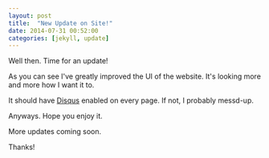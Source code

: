```yaml
---
layout: post
title:  "New Update on Site!"
date: 2014-07-31 00:52:00
categories: [jekyll, update]
---
```


Well then. Time for an update!

As you can see I've greatly improved the UI of the website. It's looking more and more how I want it to.

It should have [Disqus][Disqus] enabled on every page. If not, I probably messd-up.

Anyways. Hope you enjoy it.

More updates coming soon.

Thanks!

[Disqus]: https://disqus.com/
